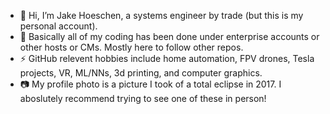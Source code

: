 - 👋 Hi, I’m Jake Hoeschen, a systems engineer by trade (but this is my personal account).
- 🔭 Basically all of my coding has been done under enterprise accounts or other hosts or CMs. Mostly here to follow other repos. 
- ⚡ GitHub relevent hobbies include home automation, FPV drones, Tesla projects, VR, ML/NNs, 3d printing, and computer graphics.
- 📷 My profile photo is a picture I took of a total eclipse in 2017. I aboslutely recommend trying to see one of these in person! 
